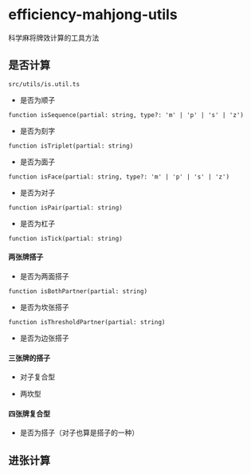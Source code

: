 # efficiency-mahjong-utils

科学麻将牌效计算的工具方法

## 是否计算

`src/utils/is.util.ts`

- 是否为顺子

`function isSequence(partial: string, type?: 'm' | 'p' | 's' | 'z')`

- 是否为刻字

`function isTriplet(partial: string)`

- 是否为面子

`function isFace(partial: string, type?: 'm' | 'p' | 's' | 'z')`

- 是否为对子

`function isPair(partial: string)`

- 是否为杠子

`function isTick(partial: string)`

#### 两张牌搭子

- 是否为两面搭子

`function isBothPartner(partial: string)`

- 是否为坎张搭子

`function isThresholdPartner(partial: string)`

- 是否为边张搭子

#### 三张牌的搭子

- 对子复合型

- 两坎型

#### 四张牌复合型

- 是否为搭子（对子也算是搭子的一种）

## 进张计算
